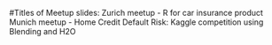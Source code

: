 #Titles of Meetup slides:
Zurich meetup - R for car insurance product
Munich meetup - Home Credit Default Risk: Kaggle competition using Blending and H2O

